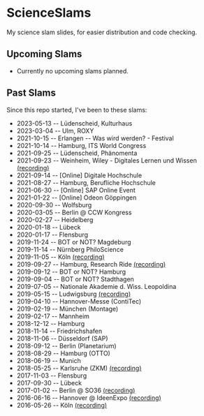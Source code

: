 # ScienceSlams
My science slam slides, for easier distribution and code checking.

## Upcoming Slams

- Currently no upcoming slams planned.

## Past Slams

Since this repo started, I've been to these slams:

- 2023-05-13 -- Lüdenscheid, Kulturhaus
- 2023-03-04 -- Ulm, ROXY
- 2021-10-15 -- Erlangen -- Was wird werden? - Festival
- 2021-10-14 -- Hamburg, ITS World Congress
- 2021-09-25 -- Lüdenscheid, Phänomenta
- 2021-09-23 -- Weinheim, Wiley - Digitales Lernen und Wissen [(recording)](https://www.youtube.com/watch?v=ufPupYeNDVo&t=2755s)
- 2021-09-14 -- [Online] Digitale Hochschule
- 2021-08-27 -- Hamburg, Berufliche Hochschule
- 2021-06-30 -- [Online] SAP Online Event
- 2021-01-22 -- [Online] Odeon Göppingen
- 2020-09-30 -- Wolfsburg
- 2020-03-05 -- Berlin @ CCW Kongress
- 2020-02-27 -- Heidelberg
- 2020-01-18 -- Lübeck
- 2020-01-17 -- Flensburg
- 2019-11-24 -- BOT or NOT? Magdeburg
- 2019-11-14 -- Nürnberg PhiloScience
- 2019-11-05 -- Köln [(recording)](https://www.youtube.com/watch?v=hgM_bdWMMU0)
- 2019-09-27 -- Hamburg, Research Ride [(recording)](https://www.youtube.com/watch?v=OyB89jD7y1w)
- 2019-09-12 -- BOT or NOT? Hamburg
- 2019-09-04 -- BOT or NOT? Stadthagen
- 2019-07-05 -- Nationale Akademie d. Wiss. Leopoldina
- 2019-05-15 -- Ludwigsburg [(recording)](https://www.youtube.com/watch?v=wKlmzfNl5fY)
- 2019-04-10 -- Hannover-Messe (ContiTec)
- 2019-02-19 -- München (Montage)
- 2019-02-17 -- Mannheim
- 2018-12-12 -- Hamburg
- 2018-11-14 -- Friedrichshafen
- 2018-11-06 -- Düsseldorf (SAP)
- 2018-09-12 -- Berlin (Planetarium)
- 2018-08-29 -- Hamburg (OTTO)
- 2018-06-19 -- Munich
- 2018-05-25 -- Karlsruhe (ZKM) [(recording)](https://www.youtube.com/watch?v=C-IbnYX5dYg)
- 2017-11-03 -- Flensburg
- 2017-09-30 -- Lübeck
- 2017-01-02 -- Berlin @ SO36 [(recording)](https://www.youtube.com/watch?v=u8-h38yf7H0)
- 2016-06-16 -- Hannover @ IdeenExpo [(recording)](https://www.youtube.com/watch?v=rs0Nmi5Ffk4) 
- 2016-05-26 -- Köln [(recording)](https://www.youtube.com/watch?v=7BZLeRFtGU4)
